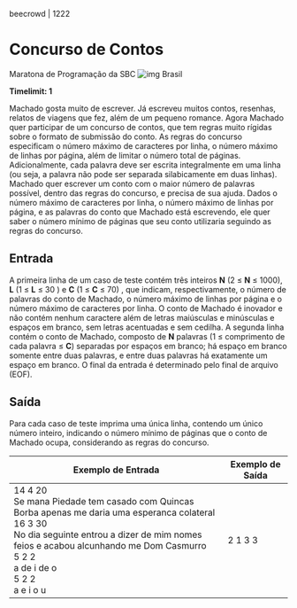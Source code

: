 beecrowd | 1222

# Concurso de Contos

Maratona de Programação da SBC ![img](https://resources.beecrowd.com.br/gallery/images/flags/br.gif) Brasil

**Timelimit: 1**

Machado gosta muito de escrever. Já escreveu muitos contos, resenhas, relatos de viagens que fez, além de um pequeno romance. Agora Machado quer participar de um concurso de contos, que tem regras muito rígidas sobre o formato de submissão do conto. As regras do concurso especificam o número máximo de caracteres por linha, o número máximo de linhas por página, além de limitar o número total de páginas. Adicionalmente, cada palavra deve ser escrita integralmente em uma linha (ou seja, a palavra não pode ser separada silabicamente em duas linhas). Machado quer escrever um conto com o maior número de palavras possível, dentro das regras do concurso, e precisa de sua ajuda. Dados o número máximo de caracteres por linha, o número máximo de linhas por página, e as palavras do conto que Machado está escrevendo, ele quer saber o número mínimo de páginas que seu conto utilizaria seguindo as regras do concurso.

## Entrada

A primeira linha de um caso de teste contém três inteiros **N** (2 ≤ **N** ≤ 1000), **L** (1 ≤ **L** ≤ 30 ) e **C** (1 ≤ **C** ≤ 70) , que indicam, respectivamente, o número de palavras do conto de Machado, o número máximo de linhas por página e o número máximo de caracteres por linha. O conto de Machado é inovador e não contém nenhum caractere além de letras maiúsculas e minúsculas e espaços em branco, sem letras acentuadas e sem cedilha. A segunda linha contém o conto de Machado, composto de **N** palavras (1 ≤ comprimento de cada palavra ≤ **C**) separadas por espaços em branco; há espaço em branco somente entre duas palavras, e entre duas palavras há exatamente um espaço em branco. O final da entrada é determinado pelo final de arquivo (EOF).

## Saída

Para cada caso de teste imprima uma única linha, contendo um único número inteiro, indicando o número mínimo de páginas que o conto de Machado ocupa, considerando as regras do concurso.

| Exemplo de Entrada                                           | Exemplo de Saída |
| ------------------------------------------------------------ | ---------------- |
| 14 4 20 <br />Se mana Piedade tem casado com Quincas Borba apenas me daria uma esperanca colateral <br />16 3 30 <br />No dia seguinte entrou a dizer de mim nomes feios e acabou alcunhando me Dom Casmurro <br />5 2 2 <br />a de i de o <br />5 2 2 <br />a e i o u | 2 1 3 3          |